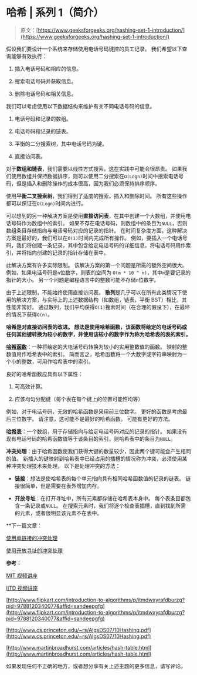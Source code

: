 # 哈希 | 系列 1（简介）

> 原文：[https://www.geeksforgeeks.org/hashing-set-1-introduction/](https://www.geeksforgeeks.org/hashing-set-1-introduction/)

假设我们要设计一个系统来存储使用电话号码键控的员工记录。 我们希望以下查询能够有效执行：

1.  插入电话号码和相应的信息。

2.  搜索电话号码并获取信息。

3.  删除电话号码和相关信息。

我们可以考虑使用以下数据结构来维护有关不同电话号码的信息。

1.  电话号码和记录的数组。

2.  电话号码和记录的链表。

3.  平衡的二分搜索树，其中电话号码为键。

4.  直接访问表。

对于**数组和链表**，我们需要以线性方式搜索，这在实践中可能会很昂贵。 如果我们使用数组并保持数据排序，则可以使用二分搜索在`O(Logn)`时间中搜索电话号码，但是插入和删除操作的成本很高，因为我们必须保持排序顺序。

使用**平衡二叉搜索树**，我们得到了适度的搜索，插入和删除时间。 所有这些操作都可以保证在`O(Logn)`时间内进行。

可以想到的另一种解决方案是使用**直接访问表**，在其中创建一个大数组，并使用电话号码作为数组中的索引。 如果不存在电话号码，则数组中的条目为`NULL`，否则数组条目存储指向与电话号码对应的记录的指针。 在时间复杂度方面，这种解决方案是最好的，我们可以在`O(1)`时间内完成所有操作。 例如，要插入一个电话号码，我们将创建一条记录，其中包含给定电话号码的详细信息，将电话号码用作索引，并将指向创建的记录的指针存储在表中。

此解决方案有许多实际限制。 该解决方案的第一个问题是所需的额外空间很大。 例如，如果电话号码是`n`位数字，则表的空间为 `O(m * 10 ^ n)`，其中`m`是要记录的指针的大小。 另一个问题是编程语言中的整数可能不存储`n`位数字。

由于上述限制，不能始终使用直接访问表。 **散列**是几乎可以在所有此类情况下使用的解决方案，与实际上的上述数据结构（如数组，链表，平衡 BST）相比，其性能非常好。 通过散列，我们平均获得`O(1)`搜索时间（在合理的假设下），在最坏的情况下获得`O(n)`。

**哈希是对直接访问表的改进。 想法是使用哈希函数，该函数将给定的电话号码或任何其他键转换为较小的数字，并使用该较小的数字作为称为哈希表的表的索引。**

[**哈希函数**](http://en.wikipedia.org/wiki/Hash_function)：一种将给定的大电话号码转换为较小的实用整数值的函数。 映射的整数值用作哈希表中的索引。 简而言之，哈希函数将一个大数字或字符串映射为一个小的整数，可用作哈希表中的索引。

良好的哈希函数应具有以下属性：

1.  可高效计算。

2.  应该均匀分配键（每个表在每个键上的位置可能性均等）

例如，对于电话号码，无效的哈希函数是采用前三位数字。 更好的函数是考虑最后三位数字。 请注意，这可能不是最好的哈希函数。 可能有更好的方法。

[**哈希表**](http://en.wikipedia.org/wiki/Hash_table)：一个数组，用于存储指向与给定电话号码对应的记录的指针。 如果没有现有电话号码的哈希函数值等于该条目的索引，则哈希表中的条目为`NULL`。

**冲突处理**：由于哈希函数使我们获得大键的数量较少，因此两个键可能会产生相同的值。 新插入的键映射到哈希表中已经占用的插槽的情况称为冲突，必须使用某种冲突处理技术来处理。 以下是处理冲突的方法：

*   **链接**：想法是使哈希表的每个单元指向具有相同哈希函数值的记录的链表。 链接很简单，但是需要在表外增加内存。

*   **开放寻址**：在打开寻址中，所有元素都存储在哈希表本身中。 每个表条目都包含一条记录或`NULL`。 在搜索元素时，我们将逐个检查表插槽，直到找到所需的元素，或者很明显该元素不在表中。

 **下一篇文章：

[使用单链接的冲突处理](http://quiz.geeksforgeeks.org/hashing-set-2-separate-chaining/)

[使用开放寻址的冲突处理](http://quiz.geeksforgeeks.org/hashing-set-3-open-addressing/)

**参考**：

[MIT 视频讲座](https://www.youtube.com/watch?v=JZHBa-rLrBA)

[IITD 视频讲座](http://www.youtube.com/watch?v=BmayUdDaDYM)

[http://www.flipkart.com/introduction-to-algorithms/p/itmdwxyrafdburzg?pid=9788120340077&affid=sandeepgfg](http://www.flipkart.com/introduction-to-algorithms/p/itmdwxyrafdburzg?pid=9788120340077&affid=sandeepgfg)

[http://www.cs.princeton.edu/~rs/AlgsDS07/10Hashing.pdf](http://www.cs.princeton.edu/~rs/AlgsDS07/10Hashing.pdf)

[http://www.martinbroadhurst.com/articles/hash-table.html](http://www.martinbroadhurst.com/articles/hash-table.html)

如果发现任何不正确的地方，或者想分享有关上述主题的更多信息，请写评论。

